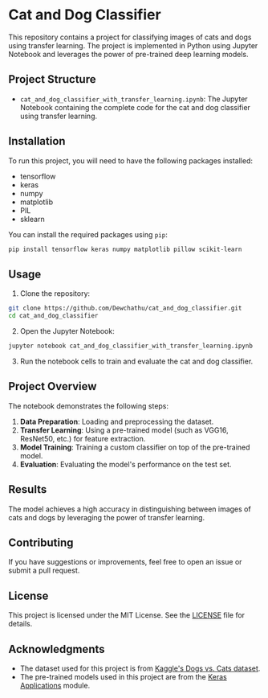 
# Cat and Dog Classifier

This repository contains a project for classifying images of cats and dogs using transfer learning. The project is implemented in Python using Jupyter Notebook and leverages the power of pre-trained deep learning models.

## Project Structure

- `cat_and_dog_classifier_with_transfer_learning.ipynb`: The Jupyter Notebook containing the complete code for the cat and dog classifier using transfer learning.

## Installation

To run this project, you will need to have the following packages installed:

- tensorflow
- keras
- numpy
- matplotlib
- PIL
- sklearn

You can install the required packages using `pip`:

```bash
pip install tensorflow keras numpy matplotlib pillow scikit-learn
```

## Usage

1. Clone the repository:

```bash
git clone https://github.com/Dewchathu/cat_and_dog_classifier.git
cd cat_and_dog_classifier
```

2. Open the Jupyter Notebook:

```bash
jupyter notebook cat_and_dog_classifier_with_transfer_learning.ipynb
```

3. Run the notebook cells to train and evaluate the cat and dog classifier.

## Project Overview

The notebook demonstrates the following steps:

1. **Data Preparation**: Loading and preprocessing the dataset.
2. **Transfer Learning**: Using a pre-trained model (such as VGG16, ResNet50, etc.) for feature extraction.
3. **Model Training**: Training a custom classifier on top of the pre-trained model.
4. **Evaluation**: Evaluating the model's performance on the test set.

## Results

The model achieves a high accuracy in distinguishing between images of cats and dogs by leveraging the power of transfer learning.

## Contributing

If you have suggestions or improvements, feel free to open an issue or submit a pull request.

## License

This project is licensed under the MIT License. See the [LICENSE](LICENSE) file for details.

## Acknowledgments

- The dataset used for this project is from [Kaggle's Dogs vs. Cats dataset](https://www.kaggle.com/c/dogs-vs-cats).
- The pre-trained models used in this project are from the [Keras Applications](https://keras.io/api/applications/) module.

